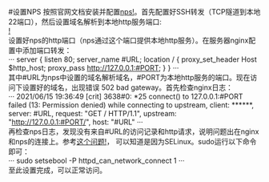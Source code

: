 #设置NPS
按照官网文档安装并配置[nps!](https://ehang-io.github.io/nps/#/?id=nps)。首先配置好SSH转发（TCP隧道到本地22端口），然后设置域名解析到本地http服务端口:   
[!](https://assets.freddieonfire.tk/nps_url_parse.png)   
设置好nps的http端口（nps通过这个端口提供本地http服务）。在服务器nginx配置中添加端口转发：   
···
    server {
        listen 80;
        server_name #URL;
        location / {
            proxy_set_header Host  $http_host;
            proxy_pass http://127.0.0.1:#PORT;
        }
    }
···   
其中#URL为nps中设置的域名解析域名，#PORT为本地http服务的端口。现在访问下设置好的域名，出现错误 502 bad gateway。首先检查nginx日志：   
···
2021/06/15 19:36:49 [crit] 3638#0: *25 connect() to 127.0.0.1:#PORT failed (13: Permission denied) 
while connecting to upstream, client: ******, server: #URL, request: "GET / HTTP/1.1", 
upstream: "http://127.0.0.1:#PORT/", host: "#URL"
···   
再检查nps日志，发现没有来自#URL的访问记录和http请求，说明问题出在nginx和nps的连接上。参考[这个问题!](https://stackoverflow.com/questions/23948527/13-permission-denied-while-connecting-to-upstreamnginx)，
可以知道是因为SELinux。sudo运行以下命令即可：   
···
sudo setsebool -P httpd_can_network_connect 1
···   
至此设置完成，可以正常访问。
